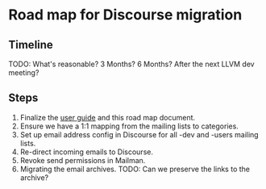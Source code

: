 # Road map for Discourse migration

## Timeline

TODO: What's reasonable? 3 Months? 6 Months? After the next LLVM dev meeting?

## Steps

1. Finalize the [user guide](userguide.md) and this road map document.
1. Ensure we have a 1:1 mapping from the mailing lists to categories.
1. Set up email address config in Discourse for all -dev and -users mailing lists.
1. Re-direct incoming emails to Discourse.
1. Revoke send permissions in Mailman.
1. Migrating the email archives.
   TODO: Can we preserve the links to the archive?
